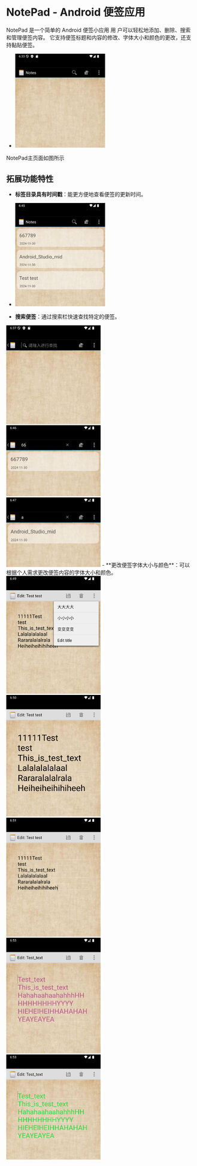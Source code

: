 # NotePad - Android 便签应用

NotePad 是一个简单的 Android 便签小应用
用 户可以轻松地添加、删除、搜索和管理便签内容。
它支持便签标题和内容的修改、字体大小和颜色的更改，还支持黏贴便签。

- <img src="png/img.png" width="50%"/>
NotePad主页面如图所示
## 拓展功能特性
- **标签目录具有时间戳**：能更方便地查看便签的更新时间。
- <img src="png/img_2.png" width="50%"/>    


- **搜索便签**：通过搜索栏快速查找特定的便签。
<img src="png/img_1.png" width="50%"/>    
<img src="png/img_3.png" width="50%"/>    
<img src="png/img_4.png" width="50%"/>    
- **更改便签字体大小与颜色**：可以根据个人需求更改便签内容的字体大小和颜色。
<img src="png/img_5.png" width="50%"/>    
<img src="png/img_6.png" width="50%"/>    
<img src="png/img_7.png" width="50%"/>    
<img src="png/img_8.png" width="50%"/>    
<img src="png/img_9.png" width="50%"/>    
